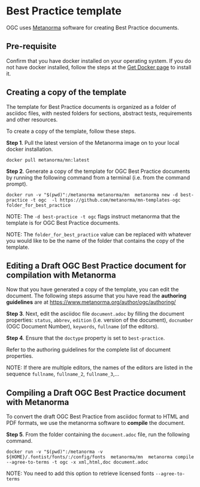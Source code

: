 # Best Practice template

OGC uses [Metanorma](https://www.metanorma.org) software for creating Best Practice documents.

## Pre-requisite

Confirm that you have docker installed on your operating system. If you do not have docker installed, follow the steps at the [Get Docker page](https://docs.docker.com/get-docker/) to install it.

## Creating a copy of the template

The template for Best Practice documents is organized as a folder of asciidoc files, with nested folders for sections, abstract tests, requirements and other resources.

To create a copy of the template, follow these steps.

**Step 1**. Pull the latest version of the Metanorma image on to your local docker installation.

`docker pull metanorma/mn:latest`

**Step 2**.  Generate a copy of the template for OGC Best Practice documents by running the following command from a terminal (i.e. from the command prompt).

`docker run -v "$(pwd)":/metanorma metanorma/mn  metanorma new -d best-practice -t ogc  -l https://github.com/metanorma/mn-templates-ogc folder_for_best_practice`

NOTE: The `-d best-practice -t ogc` flags instruct metanorma that the template is for OGC Best Practice documents.

NOTE: The `folder_for_best_practice` value can be replaced with whatever you would like to be the name of the folder that contains the copy of the template.

## Editing a Draft OGC Best Practice document for compilation with Metanorma

Now that you have generated a copy of the template, you can edit the document. The following steps assume that you have read the **authoring guidelines** are at https://www.metanorma.org/author/ogc/authoring/

**Step 3**. Next, edit the asciidoc file `document.adoc` by filling the document properties: `status`, `abbrev`, `edition` (i.e. version of the document), `docnumber` (OGC Document Number), `keywords`, `fullname` (of the editors).

**Step 4**. Ensure that the `doctype` property is set to `best-practice`.

Refer to the authoring guidelines for the complete list of document properties.

NOTE: If there are multiple editors, the names of the editors are listed in the sequence `fullname`, `fullname_2`, `fullname_3`,...

## Compiling a Draft OGC Best Practice document with Metanorma

To convert the draft OGC Best Practice from asciidoc format to HTML and PDF formats, we use the metanorma software to **compile** the document.

**Step 5**. From the folder containing the `document.adoc` file, run the following command.

`docker run -v "$(pwd)":/metanorma -v ${HOME}/.fontist/fonts/:/config/fonts  metanorma/mn  metanorma compile --agree-to-terms -t ogc -x xml,html,doc document.adoc`

NOTE: You need to add this option to retrieve licensed fonts  `--agree-to-terms`
